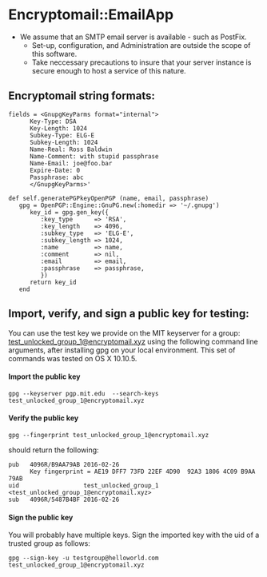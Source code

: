 # Encryptomail::EmailApp

* We assume that an SMTP email server is available - such as PostFix. 
    * Set-up, configuration, and Administration are outside the scope of this software. 
    * Take neccessary precautions to insure that your server instance is secure enough to host a service of this nature.

## Encryptomail string formats:
```
fields = <GnupgKeyParms format="internal">
      Key-Type: DSA
      Key-Length: 1024
      Subkey-Type: ELG-E
      Subkey-Length: 1024
      Name-Real: Ross Baldwin
      Name-Comment: with stupid passphrase
      Name-Email: joe@foo.bar
      Expire-Date: 0
      Passphrase: abc
      </GnupgKeyParms>'
      
def self.generatePGPkeyOpenPGP (name, email, passphrase)
   gpg = OpenPGP::Engine::GnuPG.new(:homedir => '~/.gnupg')
      key_id = gpg.gen_key({
         :key_type      => 'RSA',
         :key_length    => 4096,
         :subkey_type   => 'ELG-E',
         :subkey_length => 1024,
         :name          => name,
         :comment       => nil,
         :email         => email,
         :passphrase    => passphrase,
         })
      return key_id
   end
```
## Import, verify, and sign a public key for testing:
You can use the test key we provide on the MIT keyserver for a group: test_unlocked_group_1@encryptomail.xyz using the following command line arguments, after installing gpg on your local environment. This set of commands was tested on OS X 10.10.5.
#### Import the public key
    gpg --keyserver pgp.mit.edu  --search-keys test_unlocked_group_1@encryptomail.xyz
#### Verify the public key
    gpg --fingerprint test_unlocked_group_1@encryptomail.xyz
should return the following:
```
pub   4096R/B9AA79AB 2016-02-26
      Key fingerprint = AE19 DFF7 73FD 22EF 4D90  92A3 1806 4C09 B9AA 79AB
uid                  test_unlocked_group_1 <test_unlocked_group_1@encryptomail.xyz>
sub   4096R/5487B4BF 2016-02-26
```
#### Sign the public key
You will probably have multiple keys. Sign the imported key with the uid of a trusted group as follows:
```
gpg --sign-key -u testgroup@helloworld.com test_unlocked_group_1@encryptomail.xyz
``` 
